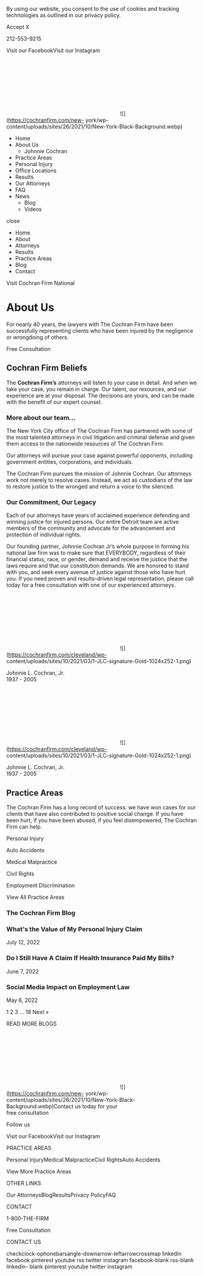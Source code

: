 By using our website, you consent to the use of cookies and tracking
technologies as outlined in our privacy policy.

Accept X

212-553-9215

Visit our FacebookVisit our Instagram

![](data:image/svg+xml,%3Csvg%20xmlns='http://www.w3.org/2000/svg'%20viewBox='0%200%200%200'%3E%3C/svg%3E)![](https://cochranfirm.com/new-
york/wp-content/uploads/sites/26/2021/10/New-York-Black-Background.webp)

  * Home
  * About Us
    * Johnnie Cochran
  * Practice Areas
  * Personal Injury
  * Office Locations
  * Results
  * Our Attorneys
  * FAQ
  * News
    * Blog
    * Videos

close

  * Home
  * About
  * Attorneys
  * Results
  * Practice Areas
  * Blog
  * Contact

Visit Cochran Firm National

# About Us

For nearly 40 years, the lawyers with The Cochran Firm have been successfully
representing clients who have been injured by the negligence or wrongdoing of
others.

Free Consultation

## Cochran Firm Beliefs

The **Cochran Firm’s** attorneys will listen to your case in detail. And when
we take your case, you remain in charge. Our talent, our resources, and our
experience are at your disposal. The decisions are yours, and can be made with
the benefit of our expert counsel.  

### More about our team...

The New York City office of The Cochran Firm has partnered with some of the
most talented attorneys in civil litigation and criminal defense and given
them access to the nationwide resources of The Cochran Firm.

Our attorneys will pursue your case against powerful opponents, including
government entities, corporations, and individuals.

The Cochran Firm pursues the mission of Johnnie Cochran. Our attorneys work
not merely to resolve cases. Instead, we act as custodians of the law to
restore justice to the wronged and return a voice to the silenced.

### Our Commitment, Our Legacy

Each of our attorneys have years of acclaimed experience defending and winning
justice for injured persons. Our entire Detroit team are active members of the
community and advocate for the advancement and protection of individual
rights.  
  
Our founding partner, Johnnie Cochran Jr’s whole purpose in forming his
national law firm was to make sure that EVERYBODY, regardless of their
financial status, race, or gender, demand and receive the justice that the
laws require and that our constitution demands. We are honored to stand with
you, and seek every avenue of justice against those who have hurt you. If you
need proven and results-driven legal representation, please call today for a
free consultation with one of our experienced attorneys.

![](data:image/svg+xml,%3Csvg%20xmlns='http://www.w3.org/2000/svg'%20viewBox='0%200%200%200'%3E%3C/svg%3E)![](https://cochranfirm.com/cleveland/wp-
content/uploads/sites/10/2021/03/1-JLC-signature-Gold-1024x252-1.png)

Johnnie L. Cochran, Jr.  
1937 - 2005

![](data:image/svg+xml,%3Csvg%20xmlns='http://www.w3.org/2000/svg'%20viewBox='0%200%200%200'%3E%3C/svg%3E)![](https://cochranfirm.com/cleveland/wp-
content/uploads/sites/10/2021/03/1-JLC-signature-Gold-1024x252-1.png)

Johnnie L. Cochran, Jr.  
1937 - 2005

## Practice Areas

The Cochran Firm has a long record of success: we have won cases for our
clients that have also contributed to positive social change. If you have been
hurt, if you have been abused, if you feel disempowered, The Cochran Firm can
help.

Personal Injury

Auto Accidents

Medical Malpractice

Civil Rights

Employment DIscrimination

View All Practice Areas

### The Cochran Firm Blog

### What's the Value of My Personal Injury Claim

July 12, 2022

### Do I Still Have A Claim If Health Insurance Paid My Bills?

June 7, 2022

### Social Media Impact on Employment Law

May 6, 2022

1 2 3 … 18 Next »

READ MORE BLOGS

![](data:image/svg+xml,%3Csvg%20xmlns='http://www.w3.org/2000/svg'%20viewBox='0%200%200%200'%3E%3C/svg%3E)![](https://cochranfirm.com/new-
york/wp-content/uploads/sites/26/2021/10/New-York-Black-
Background.webp)Contact us today for your  
free consultation

Follow us

Visit our FacebookVisit our Instagram

PRACTICE AREAS

Personal InjuryMedical MalpracticeCivil RightsAuto Accidents

View More Practice Areas

OTHER LINKS

Our AttorneysBlogResultsPrivacy PolicyFAQ

CONTACT

1-800-THE-FIRM

Free Consultation

CONTACT US

checkclock-ophonebarsangle-downarrow-leftarrowcrossmap linkedin facebook
pinterest youtube rss twitter instagram facebook-blank rss-blank linkedin-
blank pinterest youtube twitter instagram

